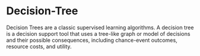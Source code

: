 # Decision-Tree
Decision Trees are a classic supervised learning algorithms. A decision tree is a decision support tool that uses a tree-like graph or model of decisions and their possible consequences, including chance-event outcomes, resource costs, and utility.
